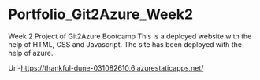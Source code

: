 <h1>Portfolio_Git2Azure_Week2</h1>
Week 2 Project of Git2Azure Bootcamp
This is a deployed website with the help of HTML, CSS and Javascript. The site has been deployed with the help of azure.

Url-https://thankful-dune-031082610.6.azurestaticapps.net/
